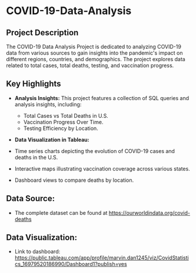 # COVID-19-Data-Analysis

## Project Description

The COVID-19 Data Analysis Project is dedicated to analyzing COVID-19 data from various sources to gain insights into the pandemic's impact on different regions, countries, and demographics. The project explores data related to total cases, total deaths, testing, and vaccination progress.

## Key Highlights


- **Analysis Insights:** This project features a collection of SQL queries and analysis insights, including:
  - Total Cases vs Total Deaths in U.S.
  - Vaccination Progress Over Time.
  - Testing Efficiency by Location.

 - **Data Visualization in Tableau:** 
  - Time series charts depicting the evolution of COVID-19 cases and deaths in the U.S.
  - Interactive maps illustrating vaccination coverage across various states.
  - Dashboard views to compare deaths by location.

## Data Source:
- The complete dataset can be found at https://ourworldindata.org/covid-deaths

## Data Visualization:
- Link to dashboard: https://public.tableau.com/app/profile/marvin.dan1245/viz/CovidStatistics_16979520186990/Dashboard1?publish=yes 

